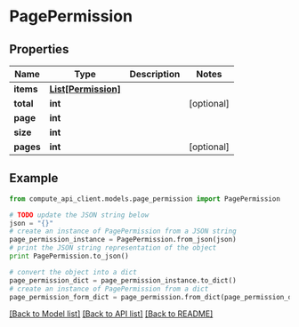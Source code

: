 # PagePermission


## Properties
Name | Type | Description | Notes
------------ | ------------- | ------------- | -------------
**items** | [**List[Permission]**](Permission.md) |  | 
**total** | **int** |  | [optional] 
**page** | **int** |  | 
**size** | **int** |  | 
**pages** | **int** |  | [optional] 

## Example

```python
from compute_api_client.models.page_permission import PagePermission

# TODO update the JSON string below
json = "{}"
# create an instance of PagePermission from a JSON string
page_permission_instance = PagePermission.from_json(json)
# print the JSON string representation of the object
print PagePermission.to_json()

# convert the object into a dict
page_permission_dict = page_permission_instance.to_dict()
# create an instance of PagePermission from a dict
page_permission_form_dict = page_permission.from_dict(page_permission_dict)
```
[[Back to Model list]](../README.md#documentation-for-models) [[Back to API list]](../README.md#documentation-for-api-endpoints) [[Back to README]](../README.md)


